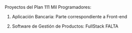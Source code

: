﻿Proyectos del Plan 111 Mil Programadores:

1) Aplicación Bancaria: Parte correspondiente a Front-end

2) Software de Gestión de Productos: FullStack FALTA
